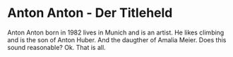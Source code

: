 # Anton Anton - Der Titleheld

Anton Anton born in 1982 lives in Munich and is an artist. He likes climbing and is the son of Anton Huber. And the daugther of Amalia Meier. Does this sound reasonable? Ok. That is all.
